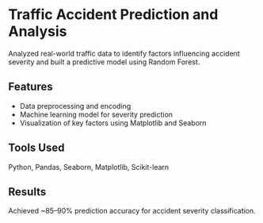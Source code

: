 # Traffic Accident Prediction and Analysis

Analyzed real-world traffic data to identify factors influencing accident severity and built a predictive model using Random Forest.

## Features
- Data preprocessing and encoding
- Machine learning model for severity prediction
- Visualization of key factors using Matplotlib and Seaborn

## Tools Used
Python, Pandas, Seaborn, Matplotlib, Scikit-learn

## Results
Achieved ~85–90% prediction accuracy for accident severity classification.
